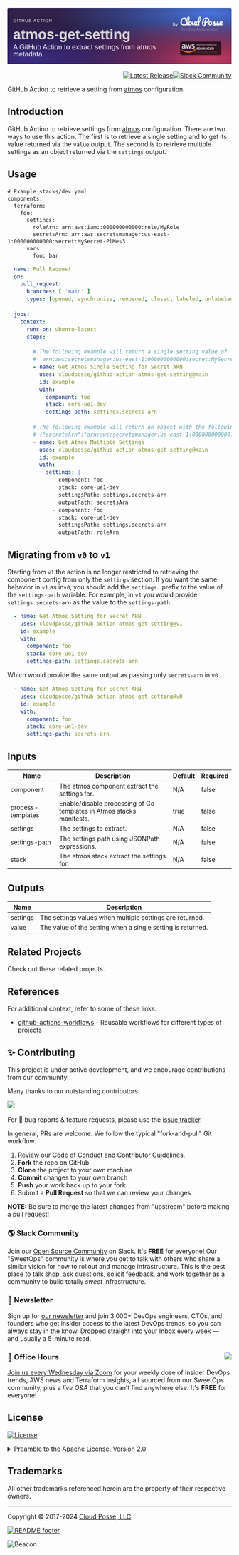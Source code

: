 

<!-- markdownlint-disable -->
<a href="https://cpco.io/homepage"><img src="https://github.com/cloudposse/github-action-atmos-get-setting/blob/main/.github/banner.png?raw=true" alt="Project Banner"/></a><br/>
    <p align="right">
<a href="https://github.com/cloudposse/github-action-atmos-get-setting/releases/latest"><img src="https://img.shields.io/github/release/cloudposse/github-action-atmos-get-setting.svg" alt="Latest Release"/></a><a href="https://slack.cloudposse.com"><img src="https://slack.cloudposse.com/badge.svg" alt="Slack Community"/></a></p>
<!-- markdownlint-restore -->

<!--




  ** DO NOT EDIT THIS FILE
  **
  ** This file was automatically generated by the `cloudposse/build-harness`.
  ** 1) Make all changes to `README.yaml`
  ** 2) Run `make init` (you only need to do this once)
  ** 3) Run`make readme` to rebuild this file.
  **
  ** (We maintain HUNDREDS of open source projects. This is how we maintain our sanity.)
  **





-->

GitHub Action to retrieve a setting from [atmos](https://github.com/cloudposse/atmos) configuration.




## Introduction

GitHub Action to retrieve settings from [atmos](https://github.com/cloudposse/atmos) configuration. There are two ways
to use this action. The first is to retrieve a single setting and to get its value returned via the `value` output.
The second is to retrieve multiple settings as an object returned via the `settings` output.




## Usage

```
# Example stacks/dev.yaml
components:
  terraform:
    foo:
      settings:
        roleArn: arn:aws:iam::000000000000:role/MyRole
        secretsArn: arn:aws:secretsmanager:us-east-1:000000000000:secret:MySecret-PlMes3
      vars:
        foo: bar
```

```yaml
  name: Pull Request
  on:
    pull_request:
      branches: [ 'main' ]
      types: [opened, synchronize, reopened, closed, labeled, unlabeled]

  jobs:
    context:
      runs-on: ubuntu-latest
      steps:

        # The following example will return a single setting value of
        # `arn:aws:secretsmanager:us-east-1:000000000000:secret:MySecret-PlMes3` in the `value` output:
        - name: Get Atmos Single Setting for Secret ARN
          uses: cloudposse/github-action-atmos-get-setting@main
          id: example
          with:
            component: foo
            stack: core-ue1-dev
            settings-path: settings.secrets-arn

        # The following example will return an object with the following structure in the `settings` output:
        # {"secretsArn":"arn:aws:secretsmanager:us-east-1:000000000000:secret:MySecret-PlMes3", "roleArn":"arn:aws:iam::000000000000:role/MyRole"}
        - name: Get Atmos Multiple Settings
          uses: cloudposse/github-action-atmos-get-setting@main
          id: example
          with:
            settings: |
              - component: foo
                stack: core-ue1-dev
                settingsPath: settings.secrets-arn
                outputPath: secretsArn
              - component: foo
                stack: core-ue1-dev
                settingsPath: settings.secrets-arn
                outputPath: roleArn

```

## Migrating from `v0` to `v1`

Starting from `v1` the action is no longer restricted to retrieving the component config from only the `settings` section.
If you want the same behavior in `v1`  as in`v0`, you should add the `settings.` prefix to the value of the `settings-path` variable.
For example, in `v1` you would provide `settings.secrets-arn` as the value to the `settings-path`
```yaml
  - name: Get Atmos Setting for Secret ARN
    uses: cloudposse/github-action-atmos-get-setting@v1
    id: example
    with:
      component: foo
      stack: core-ue1-dev
      settings-path: settings.secrets-arn
```

Which would provide the same output as passing only `secrets-arn` in `v0`

```yaml
  - name: Get Atmos Setting for Secret ARN
    uses: cloudposse/github-action-atmos-get-setting@v0
    id: example
    with:
      component: foo
      stack: core-ue1-dev
      settings-path: secrets-arn
```






<!-- markdownlint-disable -->

## Inputs

| Name | Description | Default | Required |
|------|-------------|---------|----------|
| component | The atmos component extract the settings for. | N/A | false |
| process-templates | Enable/disable processing of Go templates in Atmos stacks manifests. | true | false |
| settings | The settings to extract. | N/A | false |
| settings-path | The settings path using JSONPath expressions. | N/A | false |
| stack | The atmos stack extract the settings for. | N/A | false |


## Outputs

| Name | Description |
|------|-------------|
| settings | The settings values when multiple settings are returned. |
| value | The value of the setting when a single setting is returned. |
<!-- markdownlint-restore -->


## Related Projects

Check out these related projects.



## References

For additional context, refer to some of these links.

- [github-actions-workflows](https://github.com/cloudposse/github-actions-workflows) - Reusable workflows for different types of projects




## ✨ Contributing

This project is under active development, and we encourage contributions from our community.



Many thanks to our outstanding contributors:

<a href="https://github.com/cloudposse/github-action-atmos-get-setting/graphs/contributors">
  <img src="https://contrib.rocks/image?repo=cloudposse/github-action-atmos-get-setting&max=24" />
</a>

For 🐛 bug reports & feature requests, please use the [issue tracker](https://github.com/cloudposse/github-action-atmos-get-setting/issues).

In general, PRs are welcome. We follow the typical "fork-and-pull" Git workflow.
 1. Review our [Code of Conduct](https://github.com/cloudposse/github-action-atmos-get-setting/?tab=coc-ov-file#code-of-conduct) and [Contributor Guidelines](https://github.com/cloudposse/.github/blob/main/CONTRIBUTING.md).
 2. **Fork** the repo on GitHub
 3. **Clone** the project to your own machine
 4. **Commit** changes to your own branch
 5. **Push** your work back up to your fork
 6. Submit a **Pull Request** so that we can review your changes

**NOTE:** Be sure to merge the latest changes from "upstream" before making a pull request!

### 🌎 Slack Community

Join our [Open Source Community](https://cpco.io/slack?utm_source=github&utm_medium=readme&utm_campaign=cloudposse/github-action-atmos-get-setting&utm_content=slack) on Slack. It's **FREE** for everyone! Our "SweetOps" community is where you get to talk with others who share a similar vision for how to rollout and manage infrastructure. This is the best place to talk shop, ask questions, solicit feedback, and work together as a community to build totally *sweet* infrastructure.

### 📰 Newsletter

Sign up for [our newsletter](https://cpco.io/newsletter?utm_source=github&utm_medium=readme&utm_campaign=cloudposse/github-action-atmos-get-setting&utm_content=newsletter) and join 3,000+ DevOps engineers, CTOs, and founders who get insider access to the latest DevOps trends, so you can always stay in the know.
Dropped straight into your Inbox every week — and usually a 5-minute read.

### 📆 Office Hours <a href="https://cloudposse.com/office-hours?utm_source=github&utm_medium=readme&utm_campaign=cloudposse/github-action-atmos-get-setting&utm_content=office_hours"><img src="https://img.cloudposse.com/fit-in/200x200/https://cloudposse.com/wp-content/uploads/2019/08/Powered-by-Zoom.png" align="right" /></a>

[Join us every Wednesday via Zoom](https://cloudposse.com/office-hours?utm_source=github&utm_medium=readme&utm_campaign=cloudposse/github-action-atmos-get-setting&utm_content=office_hours) for your weekly dose of insider DevOps trends, AWS news and Terraform insights, all sourced from our SweetOps community, plus a _live Q&A_ that you can’t find anywhere else.
It's **FREE** for everyone!
## License

<a href="https://opensource.org/licenses/Apache-2.0"><img src="https://img.shields.io/badge/License-Apache%202.0-blue.svg?style=for-the-badge" alt="License"></a>

<details>
<summary>Preamble to the Apache License, Version 2.0</summary>
<br/>
<br/>

Complete license is available in the [`LICENSE`](LICENSE) file.

```text
Licensed to the Apache Software Foundation (ASF) under one
or more contributor license agreements.  See the NOTICE file
distributed with this work for additional information
regarding copyright ownership.  The ASF licenses this file
to you under the Apache License, Version 2.0 (the
"License"); you may not use this file except in compliance
with the License.  You may obtain a copy of the License at

  https://www.apache.org/licenses/LICENSE-2.0

Unless required by applicable law or agreed to in writing,
software distributed under the License is distributed on an
"AS IS" BASIS, WITHOUT WARRANTIES OR CONDITIONS OF ANY
KIND, either express or implied.  See the License for the
specific language governing permissions and limitations
under the License.
```
</details>

## Trademarks

All other trademarks referenced herein are the property of their respective owners.


---
Copyright © 2017-2024 [Cloud Posse, LLC](https://cpco.io/copyright)


<a href="https://cloudposse.com/readme/footer/link?utm_source=github&utm_medium=readme&utm_campaign=cloudposse/github-action-atmos-get-setting&utm_content=readme_footer_link"><img alt="README footer" src="https://cloudposse.com/readme/footer/img"/></a>

<img alt="Beacon" width="0" src="https://ga-beacon.cloudposse.com/UA-76589703-4/cloudposse/github-action-atmos-get-setting?pixel&cs=github&cm=readme&an=github-action-atmos-get-setting"/>
